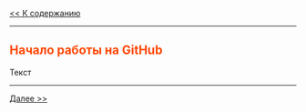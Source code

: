 <style>h2{color:#ff4800}</style>

[<< К содержанию](readme.md)

---

## Начало работы на GitHub

Текст

---

[Далее >>](realise-on-github.md)
